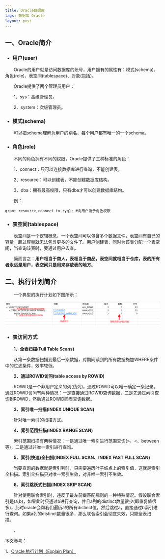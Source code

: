 ```yaml
---
title: Oracle数据库
tags: 数据库 Oracle
layout: post
---
```


## 一、Oracle简介

* ### 用户(user)

　　Oracle的用户就是访问数据库的账号，用户拥有的属性有：模式(schema)、角色(role)、表空间(tablespace)、对象(包括)。

　　Oracle提供了两个管理员用户：

　　1、sys：高级管理员。

　　2、system：次级管理员。

* ### 模式(schema)

　　可以把schema理解为用户的别名，每个用户都有唯一的一个schema。

* ### 角色(role)

　　不同的角色拥有不同的权限，Oracle提供了三种标准的角色：

　　1、connect：只可以连接数据库进行查询，不能创建表。

　　2、resource：可以创建表，不能创建数据库结构。

　　3、dba：拥有最高权限，只有dba才可以创建数据库结构。

　　例：

```shell
grant resource,connect to zyg1; #向用户授予角色权限
```

* ### 表空间(tablespace)

　　表空间是一个逻辑概念，一个表空间可以包含多个数据文件，表空间有自己的容量，超过容量就无法包含更多的文件了。用户创建表，同时为该表分配一个表空间，当查询该表时，要通过用户去查。

　　简而言之：**用户相当于商人，表相当于商品，表空间就相当于仓库，表的所有者永远是用户，表空间只是用来存放表的地方**。

## 二、执行计划简介

　　一个典型的执行计划如下图所示：

![执行计划](/assets/img/java/执行计划.png)

* ### 表访问方式

　　**1、全表扫描(Full Table Scans)**

　　从第一条数据扫描到最后一条数据，对期间读到的所有数据施加WHERE条件中的过滤条件，效率较低。

　　**2、通过ROWID访问(table access by ROWID)**

　　ROWID是一个非用户定义的列(伪列)，通过ROWID可以唯一确定一条记录。通过ROWID访问有两种情况：一是直接通过ROWID查询数据，二是先通过索引查询到ROWID，然后通过ROWID回表查询数据。

　　**3、索引唯一扫描(INDEX UNIQUE SCAN)**

　　针对唯一索引的扫描方式。

　　**4、索引范围扫描(INDEX RANGE SCAN)**

　　索引范围扫描有两种情况：一是通过唯一索引进行范围查询(>、<、between等)，二是通过非唯一索引进行查询。

　　**5、索引(快速)全扫描(INDEX FULL SCAN、INDEX FAST FULL SCAN)**

　　当要查询的数据就是索引列时，只需要遍历叶子结点上的索引值，这就是索引全扫描。索引全扫描只对唯一索引生效，对非唯一索引不生效。

　　**6、索引跳跃式扫描(INDEX SKIP SCAN)**

　　针对使用联合索引时，违反了最左前缀匹配规则的一种特殊情况。假设联合索引是(a,b)，如果此时只通过b进行查询，并且a列的distinct数量很少(即重复值很多)，此时oracle会帮我们遍历a的所有distinct值，然后跳过a，直接通过b索引进行查询。如果a列的distinct数量很多，那么联合索引会彻底失效，只能全表扫描。

　　.

本文参考：

1、[Oracle 执行计划（Explain Plan）](https://www.cnblogs.com/xqzt/p/4467867.html)